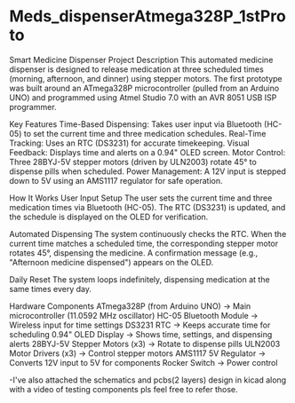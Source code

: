 # Meds_dispenserAtmega328P_1stProto
Smart Medicine Dispenser
Project Description
This automated medicine dispenser is designed to release medication at three scheduled times (morning, afternoon, and dinner) using stepper motors. The first prototype was built around an ATmega328P microcontroller (pulled from an Arduino UNO) and programmed using Atmel Studio 7.0 with an AVR 8051 USB ISP programmer.

Key Features
Time-Based Dispensing: Takes user input via Bluetooth (HC-05) to set the current time and three medication schedules.
Real-Time Tracking: Uses an RTC (DS3231) for accurate timekeeping.
Visual Feedback: Displays time and alerts on a 0.94" OLED screen.
Motor Control: Three 28BYJ-5V stepper motors (driven by ULN2003) rotate 45° to dispense pills when scheduled.
Power Management: A 12V input is stepped down to 5V using an AMS1117 regulator for safe operation.

How It Works
User Input Setup
The user sets the current time and three medication times via Bluetooth (HC-05).
The RTC (DS3231) is updated, and the schedule is displayed on the OLED for verification.

Automated Dispensing
The system continuously checks the RTC.
When the current time matches a scheduled time, the corresponding stepper motor rotates 45°, dispensing the medicine.
A confirmation message (e.g., "Afternoon medicine dispensed") appears on the OLED.

Daily Reset
The system loops indefinitely, dispensing medication at the same times every day.

Hardware Components
ATmega328P (from Arduino UNO) -> Main microcontroller (11.0592 MHz oscillator)
HC-05 Bluetooth Module ->	Wireless input for time settings
DS3231 RTC	-> Keeps accurate time for scheduling
0.94" OLED Display	-> Shows time, settings, and dispensing alerts
28BYJ-5V Stepper Motors (x3)	-> Rotate to dispense pills
ULN2003 Motor Drivers (x3)	-> Control stepper motors
AMS1117 5V Regulator ->	Converts 12V input to 5V for components
Rocker Switch ->	Power control

-I've also attached the schematics and pcbs(2 layers) design in kicad along with a video of testing components pls feel free to refer those.

